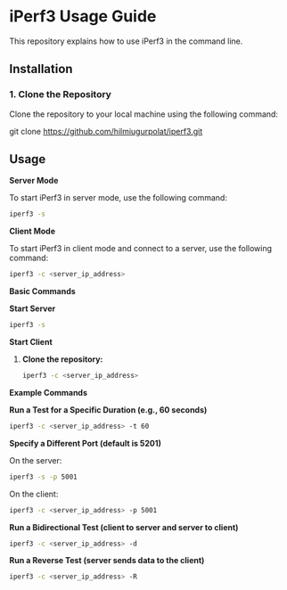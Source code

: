 # iPerf3 Usage Guide

This repository explains how to use iPerf3 in the command line.

## Installation

### 1. Clone the Repository

Clone the repository to your local machine using the following command:

git clone https://github.com/hilmiugurpolat/iperf3.git

## Usage

**Server Mode**

To start iPerf3 in server mode, use the following command:
 ```sh
iperf3 -s
 ```
**Client Mode**

To start iPerf3 in client mode and connect to a server, use the following command:
  ```sh
iperf3 -c <server_ip_address>
```
**Basic Commands**

**Start Server**
 ```sh
iperf3 -s
 ```
**Start Client**

1. **Clone the repository:**

    ```sh
   iperf3 -c <server_ip_address>

    ```

**Example Commands**

**Run a Test for a Specific Duration (e.g., 60 seconds)**
 ```sh
iperf3 -c <server_ip_address> -t 60
```

**Specify a Different Port (default is 5201)**

On the server:
 ```sh
iperf3 -s -p 5001
 ```
On the client:
 ```sh
iperf3 -c <server_ip_address> -p 5001
 ```
**Run a Bidirectional Test (client to server and server to client)**
 ```sh
iperf3 -c <server_ip_address> -d
```
**Run a Reverse Test (server sends data to the client)**
```sh
iperf3 -c <server_ip_address> -R
```
